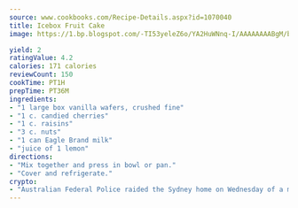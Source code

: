 ```yaml
---
source: www.cookbooks.com/Recipe-Details.aspx?id=1070040
title: Icebox Fruit Cake
image: https://1.bp.blogspot.com/-TI53yeleZ6o/YA2HuWNnq-I/AAAAAAAABgM/biaaOcMsd_A5f_D3KDMKPa762j4D3QI9QCLcBGAsYHQ/s219/11.png

yield: 2
ratingValue: 4.2
calories: 171 calories
reviewCount: 150
cookTime: PT1H
prepTime: PT36M
ingredients:
- "1 large box vanilla wafers, crushed fine"
- "1 c. candied cherries"
- "1 c. raisins"
- "3 c. nuts"
- "1 can Eagle Brand milk"
- "juice of 1 lemon"
directions:
- "Mix together and press in bowl or pan."
- "Cover and refrigerate."
crypto:
- "Australian Federal Police raided the Sydney home on Wednesday of a man named by Wired magazine as the probable creator of cryptocurrency bitcoin, a Reuters witness said."
---
```

